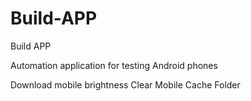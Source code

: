 # Build-APP
Build APP

Automation application for testing Android phones

Download mobile brightness
Clear Mobile Cache Folder
